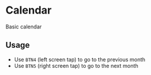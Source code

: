 # Calendar

Basic calendar

## Usage

- Use `BTN4` (left screen tap) to go to the previous month
- Use `BTN5` (right screen tap) to go to the next month
